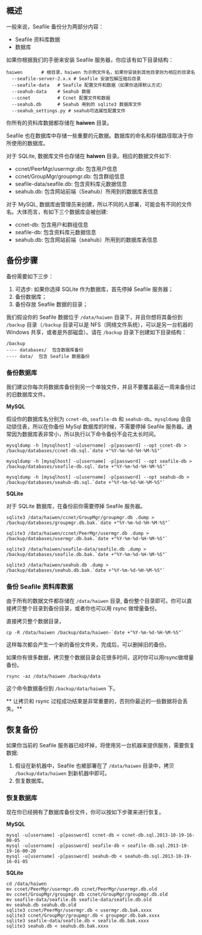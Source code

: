 ## 概述

一般来说，Seafile 备份分为两部分内容：

* Seafile 资料库数据
* 数据库

如果你根据我们的手册来安装 Seafile 服务器，你应该有如下目录结构：

    haiwen       # 根目录，haiwen 为示例文件名，如果你安装到其他目录则为相应的目录名
      --seafile-server-2.x.x # Seafile 安装包解压缩后目录
      --seafile-data   # Seafile 配置文件和数据（如果你选择默认方式）
      --seahub-data    # Seahub 数据
      --ccnet          # Ccnet 配置文件和数据
      --seahub.db      # Seahub 用到的 sqlite3 数据库文件
      --seahub_settings.py # seahub可选属性配置文件

你所有的资料库数据都存储在 **haiwen** 目录。

Seafile 也在数据库中存储一些重要的元数据。数据库的命名和存储路径取决于你所使用的数据库。

对于 SQLite, 数据库文件也存储在 **haiwen** 目录。相应的数据文件如下:

* ccnet/PeerMgr/usermgr.db: 包含用户信息
* ccnet/GroupMgr/groupmgr.db: 包含群组信息
* seafile-data/seafile.db: 包含资料库元数据信息
* seahub.db: 包含网站前端（Seahub）所用到的数据库表信息

对于 MySQL, 数据库由管理员来创建，所以不同的人部署，可能会有不同的文件名。大体而言，有如下三个数据库会被创建:

* ccnet-db: 包含用户和群组信息
* seafile-db: 包含资料库元数据信息
* seahub.db: 包含网站前端（seahub）所用到的数据库表信息

## 备份步骤 ##

备份需要如下三步：

1. 可选步: 如果你选择 SQLite 作为数据库，首先停掉 Seafile 服务器；
2. 备份数据库；
3. 备份存放 Seafile 数据的目录；

我们假设你的 Seafile 数据位于 `/data/haiwen` 目录下，并且你想将其备份到 `/backup` 目录（`/backup` 目录可以是 NFS（网络文件系统），可以是另一台机器的 Windows 共享，或者是外部磁盘）。请在 `/backup` 目录下创建如下目录结构：

    /backup
    ---- databases/  包含数据库备份
    ---- data/  包含 Seafile 数据备份

### 备份数据库 ###

我们建议你每次将数据库备份到另一个单独文件，并且不要覆盖最近一周来备份过的旧数据库文件。

**MySQL**

假设你的数据库名分别为 `ccnet-db`, `seafile-db` 和 `seahub-db`。`mysqldump` 会自动锁住表，所以在你备份 MySql 数据库的时候，不需要停掉 Seafile 服务器。通常因为数据库表非常小，所以执行以下命令备份不会花太长时间。

    mysqldump -h [mysqlhost] -u[username] -p[password] --opt ccnet-db > /backup/databases/ccnet-db.sql.`date +"%Y-%m-%d-%H-%M-%S"`

    mysqldump -h [mysqlhost] -u[username] -p[password] --opt seafile-db > /backup/databases/seafile-db.sql.`date +"%Y-%m-%d-%H-%M-%S"`

    mysqldump -h [mysqlhost] -u[username] -p[password] --opt seahub-db > /backup/databases/seahub-db.sql.`date +"%Y-%m-%d-%H-%M-%S"`

**SQLite**

对于 SQLite 数据库，在备份前你需要停掉 Seafile 服务器。

    sqlite3 /data/haiwen/ccnet/GroupMgr/groupmgr.db .dump > /backup/databases/groupmgr.db.bak.`date +"%Y-%m-%d-%H-%M-%S"`

    sqlite3 /data/haiwen/ccnet/PeerMgr/usermgr.db .dump > /backup/databases/usermgr.db.bak.`date +"%Y-%m-%d-%H-%M-%S"`

    sqlite3 /data/haiwen/seafile-data/seafile.db .dump > /backup/databases/seafile.db.bak.`date +"%Y-%m-%d-%H-%M-%S"`

    sqlite3 /data/haiwen/seahub.db .dump > /backup/databases/seahub.db.bak.`date +"%Y-%m-%d-%H-%M-%S"`

### 备份 Seafile 资料库数据 ###

由于所有的数据文件都存储在 `/data/haiwen` 目录, 备份整个目录即可。你可以直接拷贝整个目录到备份目录，或者你也可以用 rsync 做增量备份。

直接拷贝整个数据目录，

    cp -R /data/haiwen /backup/data/haiwen-`date +"%Y-%m-%d-%H-%M-%S"`

这样每次都会产生一个新的备份文件夹，完成后，可以删掉旧的备份。

如果你有很多数据，拷贝整个数据目录会花很多时间，这时你可以用rsync做增量备份。

    rsync -az /data/haiwen /backup/data

这个命令数据备份到 `/backup/data/haiwen` 下。

** 让拷贝和 rsync 过程成功结束是非常重要的，否则你最近的一些数据将会丢失。**

## 恢复备份 ##

如果你当前的 Seafile 服务器已经坏掉，将使用另一台机器来提供服务，需要恢复数据:

1. 假设在新机器中，Seafile 也被部署在了 `/data/haiwen` 目录中，拷贝 `/backup/data/haiwen` 到新机器中即可。
2. 恢复数据库。

### 恢复数据库

现在你已经拥有了数据库备份文件，你可以按如下步骤来进行恢复。

**MySQL**

    mysql -u[username] -p[password] ccnet-db < ccnet-db.sql.2013-10-19-16-00-05
    mysql -u[username] -p[password] seafile-db < seafile-db.sql.2013-10-19-16-00-20
    mysql -u[username] -p[password] seahub-db < seahub-db.sql.2013-10-19-16-01-05

**SQLite**

    cd /data/haiwen
    mv ccnet/PeerMgr/usermgr.db ccnet/PeerMgr/usermgr.db.old
    mv ccnet/GroupMgr/groupmgr.db ccnet/GroupMgr/groupmgr.db.old
    mv seafile-data/seafile.db seafile-data/seafile.db.old
    mv seahub.db seahub.db.old
    sqlite3 ccnet/PeerMgr/usermgr.db < usermgr.db.bak.xxxx
    sqlite3 ccnet/GroupMgr/groupmgr.db < groupmgr.db.bak.xxxx
    sqlite3 seafile-data/seafile.db < seafile.db.bak.xxxx
    sqlite3 seahub.db < seahub.db.bak.xxxx
